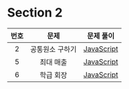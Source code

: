 # Section 2

| 번호 |      문제       |              문제 풀이               |
| :--: | :-------------: | :----------------------------------: |
|  2   | 공통원소 구하기 | [JavaScript](./2-공통원소_구하기.js) |
|  5   |    최대 매출    |    [JavaScript](./5-최대_매출.js)    |
|  6   |    학급 회장    |    [JavaScript](./6-학급_회장.js)    |
